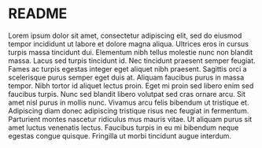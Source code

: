 # README

Lorem ipsum dolor sit amet, consectetur adipiscing elit, sed do eiusmod tempor incididunt ut labore et dolore magna aliqua. Ultrices eros in cursus turpis massa tincidunt dui. Elementum nibh tellus molestie nunc non blandit massa. Lacus sed turpis tincidunt id. Nec tincidunt praesent semper feugiat. Fames ac turpis egestas integer eget aliquet nibh praesent. Sagittis orci a scelerisque purus semper eget duis at. Aliquam faucibus purus in massa tempor. Nibh tortor id aliquet lectus proin. Eget mi proin sed libero enim sed faucibus turpis. Nunc sed blandit libero volutpat sed cras ornare arcu. Sit amet nisl purus in mollis nunc. Vivamus arcu felis bibendum ut tristique et. Adipiscing diam donec adipiscing tristique risus nec feugiat in fermentum. Parturient montes nascetur ridiculus mus mauris vitae. Ut aliquam purus sit amet luctus venenatis lectus. Faucibus turpis in eu mi bibendum neque egestas congue quisque. Fringilla ut morbi tincidunt augue interdum.